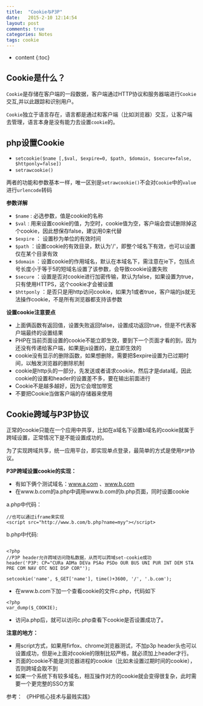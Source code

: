 ```yaml
---
title:  "Cookie与P3P"
date:   2015-2-10 12:14:54
layout: post
comments: true
categories: Notes
tags: cookie
---
```


* content
{:toc}


## Cookie是什么？

`Cookie`是存储在客户端的一段数据，客户端通过HTTP协议和服务器端进行`Cookie`交互,并以此跟踪和识别用户。

`Cookie`独立于语言存在，语言都是通过和客户端（比如浏览器）交互，让客户端去管理，语言本身是没有能力去设置`cookie`的。


## php设置Cookie

- `setcookie($name [,$val, $expire=0, $path, $domain, $secure=false, $httponly=false])`
- `setrawcookie()`

两者的功能和参数基本一样，唯一区别是`setrawcookie()`不会对`Cookie`中的`value`进行`urlencode`转码

**参数详解**

- `$name` : 必选参数，值是cookie的名称
- `$val`  : 用来设置cookie的值，为空时，cookie值为空，客户端会尝试删除掉这个cookie，因此想保存false，建议用0来代替
- `$expire` ： 设置秒为单位的有效时间
- `$path` ：设置cookie的有效目录，默认为'/'，即整个域名下有效，也可以设置仅在某个目录有效
- `$domain` ：设置cookie的作用域名，默认在本域名下，需注意在ie下，包括点号长度小于等于5的短域名设置了该参数，会导致cookie设置失败
- `$secure` ：设置是否对cookie进行加密传输，默认为false，如果设置为true，只有使用HTTPS，这个cookie才会被设置
- `$httponly` ：是否只是用http访问cookie，如果为1或者true，客户端的js就无法操作cookie，不是所有浏览器都支持该参数


**设置cookie注意要点**

- 上面俩函数有返回值，设置失败返回false，设置成功返回true，但是不代表客户端最终的设置结果
- PHP在当前页面设置的cookie不能立即生效，要到下一个页面才看的到，因为还没有传递给客户端，如果是js设置的，是立即生效的
- cookie没有显示的删除函数，如果想删除，需要把$expire设置为已过期时间，以触发浏览器的删除机制
- cookie是http头的一部分，先发送或者请求cookie，然后才是data域，因此cookie的设置和header的设置差不多，要在输出前面进行
- Cookie不是越多越好，因为它会增加带宽
- 不要把Cookie当做客户端的存储器来使用


## Cookie跨域与P3P协议

正常的cookie只能在一个应用中共享，比如在a域名下设置b域名的cookie就属于跨域设置，正常情况下是不能设置成功的。

为了实现跨域共享，统一应用平台，即实现单点登录，最简单的方式是使用`P3P`协议。

**P3P跨域设置cookie的实现：**

- 有如下俩个测试域名：www.a.com 、www.b.com
- 在www.b.com的a.php中调用www.b.com的b.php页面，同时设置cookie

a.php中代码：

```
//也可以通过iframe来实现
<script src="http://www.b.com/b.php?name=myy"></script>
```

b.php中代码:

```

<?php
//P3P header允许跨域访问隐私数据，从而可以跨域set-cookie成功
header('P3P: CP="CURa ADMa DEVa PSAo PSDo OUR BUS UNI PUR INT DEM STA PRE COM NAV OTC NOI DSP COR"');

setcookie('name', $_GET['name'], time()+3600, '/', '.b.com');
```

- 在www.b.com下加一个查看cookie的文件c.php，代码如下

```
<?php
var_dump($_COOKIE);
```

- 访问a.php后，就可以访问c.php查看下cookie是否设置成功了。

**注意的地方：**

- 用script方式，如果用firfox、chrome浏览器测试，不加p3p header头也可以设置成功，但是ie上面对cookie的限制比较严格，就必须加上header才行。
- 页面的cookie不能是浏览器进程的cookie（比如未设置过期时间的cookie），否则跨域会取不到
- 如果一个系统下有较多域名，相互操作对方的cookie就会变得很复杂，此时需要一个更完整的SSO方案



参考： 《PHP核心技术与最贱实践》